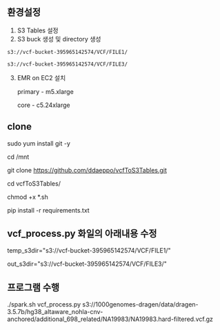 ## 환경설정
  1. S3 Tables 설정
  2. S3 buck 생성 및 directory 생성
    
    s3://vcf-bucket-395965142574/VCF/FILE1/

    s3://vcf-bucket-395965142574/VCF/FILE3/
    
  3. EMR on EC2 설치
     
     primary - m5.xlarge

     core - c5.24xlarge


## clone

  sudo yum install git -y

  cd /mnt

  git clone https://github.com/ddaeppo/vcfToS3Tables.git

  cd vcfToS3Tables/

  chmod +x *.sh

  pip install -r requirements.txt

## vcf_process.py 화일의 아래내용 수정
  temp_s3dir="s3://vcf-bucket-395965142574/VCF/FILE1/"
  
  out_s3dir="s3://vcf-bucket-395965142574/VCF/FILE3/"

## 프로그램 수행
  ./spark.sh vcf_process.py s3://1000genomes-dragen/data/dragen-3.5.7b/hg38_altaware_nohla-cnv-anchored/additional_698_related/NA19983/NA19983.hard-filtered.vcf.gz
